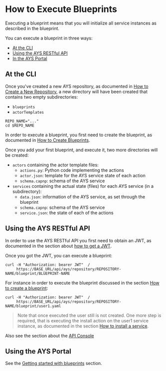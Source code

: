 # How to Execute Blueprints

Executing a blueprint means that you will initialize all service instances as described in the blueprint.

You can execute a blueprint in three ways:

- [At the CLI](#cli)
- [Using the AYS RESTful API](#rest)
- [In the AYS Portal](#portal)


<a id="cli"></a>
## At the CLI

Once you've created a new AYS repository, as documented in [How to Create a New Repository](../Create_repository/Create_repository.md), a new directory will have been created that contains two empty subdirectories:
- `blueprints`
- `actorTemplates`

```
REPO_NAME="..."
cd $REPO_NAME
```

In order to execute a blueprint, you first need to create the blueprint, as documented in [How to Create Blueprints](../Create_blueprint/Create_blueprint.md).



Once you add your first blueprint, and execute it, two more directories will be created:

- `actors` containing the actor template files:
  - `actions.py`: Python code implementing the actions
  - `actor.json`: template for the AYS service state of each action
  - `schema.capnp`: schema of the AYS service
- `services` containing the actual state (files) for each AYS service (in a subdirectory):
  - `data.json`: information of the AYS service, as set through the blueprint
  - `schema.capnp`: schema of the AYS service
  - `service.json`: the state of each of the actions



<a id="rest"></a>
## Using the AYS RESTful API

In order to use the AYS RESTful API you first need to obtain an JWT, as documented in the section about [how to get a JWT](../Get_JWT/Get_JWT.md).

Once you got the JWT, you can execute a blueprint:

```
curl -H "Authorization: bearer JWT"  /  
     https://BASE_URL/api/ays/repository/REPOSITORY-NAME/blueprint/BLUEPRINT-NAME
```

For instance in order to execute the blueprint discussed in the section [How to create a blueprint](../Create_blueprint/Create_blueprint.md):

```
curl -H "Authorization: bearer JWT"  /  
     https://BASE_URL/api/ays/repository/REPOSITORY-NAME/blueprint/user1.yaml
```

> Note that once executed the user still is not created. One more step is required, that is executing the install action on the user1 service instance, as documented in the section [How to install a service](Install_service/Install_service.md).

Also see the section about the [API Console](../../API_Console/API_Console.md)



<a id="portal"></a>
## Using the AYS Portal

See the [Getting started with blueprints](../../Getting_started_with_blueprints/Getting_started_with_blueprints.md) section.
